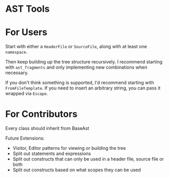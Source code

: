 # AST Tools

# For Users

Start with either a `HeaderFile` or `SourceFile`, along with at least one
`namespace`.

Then keep building up the tree structure recursively. I recommend starting with
`ast_fragments` and only implementing new combinations when necessary.

If you don't think something is supported, I'd recommend starting with
`FromFileTemplate`. If you need to insert an arbitrary string, you can pass it
wrapped via `Escape`.

# For Contributors

Every class should inherit from BaseAst

Future Extensions:
- Visitor, Editor patterns for viewing or building the tree
- Split out statements and expressions
- Split out constructs that can only be used in a header file, source file or both
- Split out constructs based on what scopes they can be used
